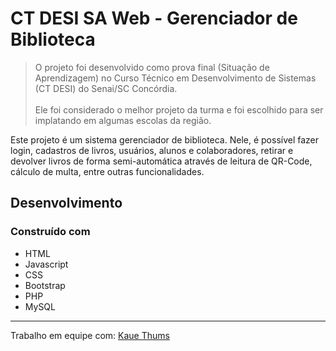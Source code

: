 # CT DESI SA Web - Gerenciador de Biblioteca

> O projeto foi desenvolvido como prova final (Situação de Aprendizagem) no Curso Técnico em Desenvolvimento de Sistemas (CT DESI)
do Senai/SC Concórdia.
> <br/><br/> Ele foi considerado o melhor projeto da turma e foi escolhido para ser implatando em algumas escolas da região.

Este projeto é um sistema gerenciador de biblioteca. Nele, é possível fazer login, cadastros de livros, usuários, alunos e 
colaboradores, retirar e devolver livros de forma semi-automática através de leitura de QR-Code, cálculo de multa, entre outras
funcionalidades.

## Desenvolvimento

### Construído com

- HTML
- Javascript
- CSS
- Bootstrap
- PHP
- MySQL

---

Trabalho em equipe com: [Kaue Thums][]

[Kaue Thums]: https://github.com/KaueFelipeThums
